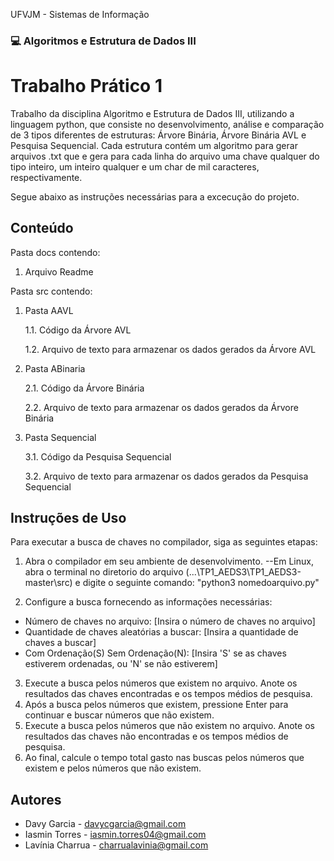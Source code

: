 UFVJM - Sistemas de Informação

### 💻 Algoritmos e Estrutura de Dados III ###

# Trabalho Prático 1 #
Trabalho da disciplina Algoritmo e Estrutura de Dados III, utilizando a linguagem python, que consiste no desenvolvimento, análise e comparação de 3 tipos diferentes de estruturas: Árvore Binária, Árvore Binária AVL e Pesquisa Sequencial.
Cada estrutura contém um algoritmo para gerar arquivos .txt que e gera para cada linha do arquivo uma chave qualquer do tipo inteiro, um inteiro qualquer e um char de mil caracteres, respectivamente.

Segue abaixo as instruções necessárias para a excecução do projeto.

## Conteúdo ##
Pasta docs contendo:
1. Arquivo Readme

   
Pasta src contendo:
1. Pasta AAVL
   
   1.1. Código da Árvore AVL
   
   1.2. Arquivo de texto para armazenar os dados gerados da Árvore AVL
   
3. Pasta ABinaria
   
   2.1. Código da Árvore Binária
   
   2.2. Arquivo de texto para armazenar os dados gerados da Árvore Binária
   
5. Pasta Sequencial
   
   3.1. Código da Pesquisa Sequencial
   
   3.2. Arquivo de texto para armazenar os dados gerados da Pesquisa Sequencial
   

## Instruções de Uso ##
Para executar a busca de chaves no compilador, siga as seguintes etapas:

1. Abra o compilador em seu ambiente de desenvolvimento.
   --Em Linux, abra o terminal no diretorio do arquivo (...\TP1_AEDS3\TP1_AEDS3-master\src) e digite o seguinte comando:
      "python3 nomedoarquivo.py"
   
3. Configure a busca fornecendo as informações necessárias:

  * Número de chaves no arquivo: [Insira o número de chaves no arquivo]
  * Quantidade de chaves aleatórias a buscar: [Insira a quantidade de chaves a buscar]
  * Com Ordenação(S) Sem Ordenação(N): [Insira 'S' se as chaves estiverem ordenadas, ou 'N' se não estiverem]

3. Execute a busca pelos números que existem no arquivo. Anote os resultados das chaves encontradas e os tempos médios de pesquisa.
4. Após a busca pelos números que existem, pressione Enter para continuar e buscar números que não existem.
5. Execute a busca pelos números que não existem no arquivo. Anote os resultados das chaves não encontradas e os tempos médios de pesquisa.
6. Ao final, calcule o tempo total gasto nas buscas pelos números que existem e pelos números que não existem.

## Autores ##
* Davy Garcia - davycgarcia@gmail.com
* Iasmin Torres - iasmin.torres04@gmail.com
* Lavínia Charrua - charrualavinia@gmail.com
